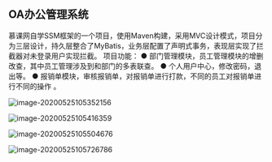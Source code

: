 ## OA办公管理系统

慕课网自学SSM框架的一个项目，使用Maven构建，采用MVC设计模式，项目分为三层设计，持久层整合了MyBatis，业务层配置了声明式事务，表现层实现了拦截器对未登录用户实现拦截。
 项目功能：
●  部门管理模块，员工管理模块的增删改查，其中员工管理涉及到和部门的多表联查。
● 个人用户中心，修改密码，退出等。
● 报销单模块，审核报销单，对报销单进行打款，不同的员工对报销单进行不同的操作 。

![image-20200525105352156](https://life-blog.oss-cn-beijing.aliyuncs.com/image-20200525105352156.png)

![image-20200525105416359](https://life-blog.oss-cn-beijing.aliyuncs.com/image-20200525105416359.png)

![image-20200525105504676](https://life-blog.oss-cn-beijing.aliyuncs.com/image-20200525105504676.png)

![image-20200525105726786](https://life-blog.oss-cn-beijing.aliyuncs.com/image-20200525105726786.png)
